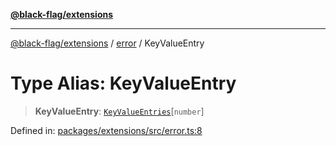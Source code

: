 [**@black-flag/extensions**](../../README.md)

***

[@black-flag/extensions](../../README.md) / [error](../README.md) / KeyValueEntry

# Type Alias: KeyValueEntry

> **KeyValueEntry**: [`KeyValueEntries`](KeyValueEntries.md)\[`number`\]

Defined in: [packages/extensions/src/error.ts:8](https://github.com/Xunnamius/black-flag/blob/10cd0ebc0304d033218ec4dffba0c41cb2e85ff6/packages/extensions/src/error.ts#L8)
